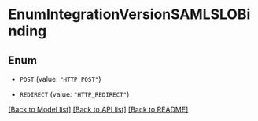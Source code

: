 # EnumIntegrationVersionSAMLSLOBinding

## Enum


* `POST` (value: `"HTTP_POST"`)

* `REDIRECT` (value: `"HTTP_REDIRECT"`)


[[Back to Model list]](../README.md#documentation-for-models) [[Back to API list]](../README.md#documentation-for-api-endpoints) [[Back to README]](../README.md)


